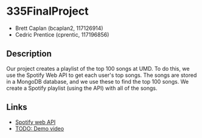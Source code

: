 # 335FinalProject

- Brett Caplan (bcaplan2, 117126914)
- Cedric Prentice (cprentic, 117196856)

## Description

Our project creates a playlist of the top 100 songs at UMD.
To do this, we use the Spotify Web API to get each user's top songs.
The songs are stored in a MongoDB database, and we use these to find the top 100 songs.
We create a Spotify playlist (using the API) with all of the songs.

## Links
- [Spotify web API](https://developer.spotify.com/documentation/web-api/reference/#/)
- [TODO: Demo video](https://youtube.com)
